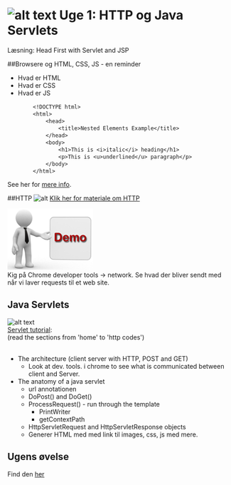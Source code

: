 # ![alt text](img/lotussm.png)  Uge 1:  HTTP og Java Servlets
Læsning: Head First with Servlet and JSP  



##Browsere og HTML, CSS, JS - en reminder
- Hvad er HTML
- Hvad er CSS
- Hvad er JS
```
		<!DOCTYPE html>  
		<html>  
			<head>  
				<title>Nested Elements Example</title>  
			</head>  
			<body>  
				<h1>This is <i>italic</i> heading</h1>  
				<p>This is <u>underlined</u> paragraph</p>  
			</body>  
		</html>  
```
See her for [mere info](https://www.tutorialspoint.com/html/html_basic_tags.htm).  



##HTTP
![alt](img/internet.png)
[Klik her for materiale om HTTP](https://www.ntu.edu.sg/home/ehchua/programming/webprogramming/HTTP_Basics.html)  

![alt](img/demoman.png)  
Kig på Chrome developer tools -> network. Se hvad der bliver sendt med når vi laver requests til et web site.  





## Java Servlets

![alt text](img/clientServer.png "client server image")  
[Servlet tutorial](http://www.tutorialspoint.com/servlets/):   
(read the sections from 'home' to 'http codes')  <br><br>
- The architecture (client server with HTTP, POST and GET)  
  - Look at dev. tools. i chrome to see what is communicated  between client and Server.
- The anatomy of a java servlet  
  - url annotationen
  - DoPost() and DoGet()  
  - ProcessRequest() - run through the template  
    - PrintWriter  
    - getContextPath  
  - HttpServletRequest and HttpServletResponse objects 
  - Generer HTML med med link til images, css, js med mere.   




## Ugens øvelse
Find den [her](https://github.com/CphBusAUwpss/exercises/blob/master/week1/HTTP_servlet_EX.pdf)  

